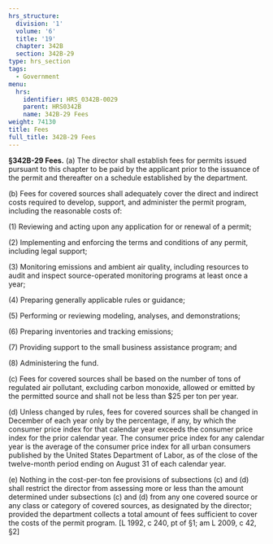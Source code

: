 ```yaml
---
hrs_structure:
  division: '1'
  volume: '6'
  title: '19'
  chapter: 342B
  section: 342B-29
type: hrs_section
tags:
  - Government
menu:
  hrs:
    identifier: HRS_0342B-0029
    parent: HRS0342B
    name: 342B-29 Fees
weight: 74130
title: Fees
full_title: 342B-29 Fees
---
```

**§342B-29 Fees.** (a) The director shall establish fees for permits issued pursuant to this chapter to be paid by the applicant prior to the issuance of the permit and thereafter on a schedule established by the department.

(b) Fees for covered sources shall adequately cover the direct and indirect costs required to develop, support, and administer the permit program, including the reasonable costs of:

(1) Reviewing and acting upon any application for or renewal of a permit;

(2) Implementing and enforcing the terms and conditions of any permit, including legal support;

(3) Monitoring emissions and ambient air quality, including resources to audit and inspect source-operated monitoring programs at least once a year;

(4) Preparing generally applicable rules or guidance;

(5) Performing or reviewing modeling, analyses, and demonstrations;

(6) Preparing inventories and tracking emissions;

(7) Providing support to the small business assistance program; and

(8) Administering the fund.

(c) Fees for covered sources shall be based on the number of tons of regulated air pollutant, excluding carbon monoxide, allowed or emitted by the permitted source and shall not be less than $25 per ton per year.

(d) Unless changed by rules, fees for covered sources shall be changed in December of each year only by the percentage, if any, by which the consumer price index for that calendar year exceeds the consumer price index for the prior calendar year. The consumer price index for any calendar year is the average of the consumer price index for all urban consumers published by the United States Department of Labor, as of the close of the twelve-month period ending on August 31 of each calendar year.

(e) Nothing in the cost-per-ton fee provisions of subsections (c) and (d) shall restrict the director from assessing more or less than the amount determined under subsections (c) and (d) from any one covered source or any class or category of covered sources, as designated by the director; provided the department collects a total amount of fees sufficient to cover the costs of the permit program. [L 1992, c 240, pt of §1; am L 2009, c 42, §2]